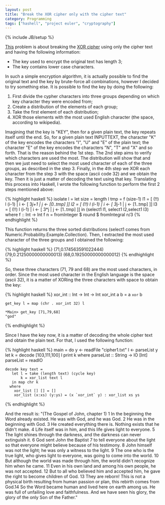 ```yaml
---
layout: post
title: "Break the XOR cipher only with the cipher text"
category: Programming
tags: ["hashell", "project euler", "cryptography"]
---
```

{% include JB/setup %}

[This](http://projecteuler.net/index.php?section=problems&id=59) problem is
about breaking the [XOR cipher](http://en.wikipedia.org/wiki/XOR_cipher) using
only the cipher text and having the following information:

  * The key used to encrypt the original text has length 3;
  * The key contains lower case characters.

In such a simple encryption algorithm, it is actually possible to find the
original text and the key by brute-force all combinations, however I decided
to try something else. It is possible to find the key by doing the following:

  1. First divide the cypher characters into three groups depending on which key character they were encoded from;
  2. Create a distribution of the elements of each group;
  3. Take the first element of each distribution;
  4. XOR those elements with the most used English character (the space, according to wikipedia).

Imagining that the key is "KEY", then for a given plain text, the key repeats
itself until the end. So, for a given plain text INPUTTEXT, the character "K"
of the key encodes the characters "I", "U" and "E" of the plain text; the
character "E" of the key encodes the characters "N", "T" and "X" and so forth.
That is the reason behind the 1st step. The 2nd step aims to verify which
characters are used the most. The distribution will show that and then we just
need to select the most used character of each of the three groups, as
described in the step 3. Finally, in the 4th step we XOR each character from
the step 3 with the space (ascii code 32) and we obtain the key. Then it is
just a matter of decoding the text using that key. Translating this process
into Haskell, I wrote the following function to perform the first 2 steps
mentioned above:
   
{% highlight haskell %}
    isolate l =
      let size = length l
          tmp  = f (size-1)
          l1   = [ (!!) l (i-1) | i <- [ 3*j+1 | j <- [0..tmp] ]]
          l2   = [ (!!) l (i-1) | i <- [ 3*j-1 | j <- [1..tmp] ]]
          l3   = [ (!!) l (i-1) | i <- [ 3*j   | j <- [1..tmp] ]]
      in (select1 l1, select1 l2,select1 l3)
     where f :: Int -> Int
           f n = fromInteger $ round $ fromIntegral n/3
{% endhighlight %}

This function returns the three sorted distributions (select1 comes from
Numeric.Probability.Example.Collection). Then, I extracted the most used
character of the three groups and I obtained the following:

{% highlight haskell %}
    (71,0.174563591022444)
    (79,0.21250000000000013)
    (68,0.19250000000000012)
{% endhighlight %}

So, these three characters (71, 79 and 68) are the most used characters, in
order. Since the most used character in the English language is the space
(ascii 32), it is a matter of XORing the three characters with space to obtain
the key:

{% highlight haskell %}
    xor_int :: Int -> Int -> Int
    xor_int a b = a `xor` b
    
    get_key l = map (chr . xor_int 32) l
    
    *Main> get_key [71,79,68]
    "god"
{% endhighlight %}

Since I have the key now, it is a matter of decoding the whole cipher text and
obtain the plain text. For that, I used the following function:

{% highlight haskell %}
    main = do y <- readFile "cipher1.txt"
              l <- parseList y
              let k = decode [103,111,100] l
              print k
      where
        parseList :: String -> IO [Int]
        parseList = readIO
    
    decode key text =
       let l = take (length text) (cycle key)
           k = xor_list text l
       in map chr k
      where
        xor_list [] [] = []
        xor_list (x:xs) (y:ys) = (x `xor_int` y) : xor_list xs ys
{% endhighlight %}

And the result is: "(The Gospel of John, chapter 1) 1 In the beginning the
Word already existed. He was with God, and he was God. 2 He was in the
beginning with God. 3 He created everything there is. Nothing exists that he
didn't make. 4 Life itself was in him, and this life gives light to everyone.
5 The light shines through the darkness, and the darkness can never extinguish
it. 6 God sent John the Baptist 7 to tell everyone about the light so that
everyone might believe because of his testimony. 8 John himself was not the
light; he was only a witness to the light. 9 The one who is the true light,
who gives light to everyone, was going to come into the world. 10 But although
the world was made through him, the world didn't recognize him when he came.
11 Even in his own land and among his own people, he was not accepted. 12 But
to all who believed him and accepted him, he gave the right to become children
of God. 13 They are reborn! This is not a physical birth resulting from human
passion or plan, this rebirth comes from God.14 So the Word became human and
lived here on earth among us. He was full of unfailing love and faithfulness.
And we have seen his glory, the glory of the only Son of the Father."

